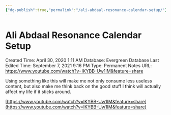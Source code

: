 ```yaml
---
{"dg-publish":true,"permalink":"/ali-abdaal-resonance-calendar-setup/"}
---
```


# Ali Abdaal Resonance Calendar Setup

Created Time: April 30, 2020 1:11 AM
Database: Evergreen Database
Last Edited Time: September 7, 2021 9:16 PM
Type: Permanent Notes
URL: https://www.youtube.com/watch?v=lKYBB-Uw1IM&feature=share

Using something like this will make me not only consume less useless content, but also make me think back on the good stuff I think will actually affect my life if it sticks around. 

[https://www.youtube.com/watch?v=lKYBB-Uw1IM&feature=share](https://www.youtube.com/watch?v=lKYBB-Uw1IM&feature=share)